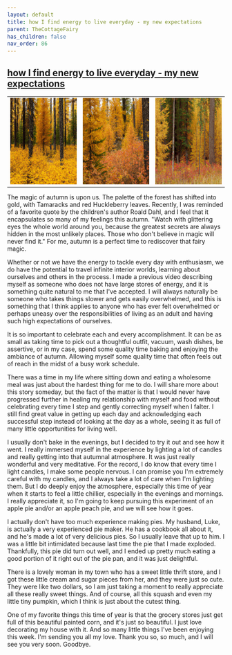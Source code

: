 ```yaml
---
layout: default
title: how I find energy to live everyday - my new expectations
parent: TheCottageFairy
has_children: false
nav_order: 86
---
```


## [how I find energy to live everyday - my new expectations](https://www.youtube.com/watch?v=sS_QHTJSuaA)

<div>
<table align="center">
	<tr>
		<td align="center">
			<img src="../../posters/how_I_find_energy_to_live_everyday_-_my_new_expectations-[sS_QHTJSuaA]/generated_00.png" height="200" width="200"/>
		</td>
		<td align="center">
			<img src="../../posters/how_I_find_energy_to_live_everyday_-_my_new_expectations-[sS_QHTJSuaA]/generated_01.png" height="200" width="200"/>
		</td>
		<td align="center">
			<img src="../../posters/how_I_find_energy_to_live_everyday_-_my_new_expectations-[sS_QHTJSuaA]/generated_02.png" height="200" width="200"/>
		</td>
	</tr>
</table>
</div>

The magic of autumn is upon us. The palette of the forest has shifted into gold, with Tamaracks and red Huckleberry leaves. Recently, I was reminded of a favorite quote by the children's author Roald Dahl, and I feel that it encapsulates so many of my feelings this autumn. "Watch with glittering eyes the whole world around you, because the greatest secrets are always hidden in the most unlikely places. Those who don't believe in magic will never find it." For me, autumn is a perfect time to rediscover that fairy magic.

Whether or not we have the energy to tackle every day with enthusiasm, we do have the potential to travel infinite interior worlds, learning about ourselves and others in the process. I made a previous video describing myself as someone who does not have large stores of energy, and it is something quite natural to me that I've accepted. I will always naturally be someone who takes things slower and gets easily overwhelmed, and this is something that I think applies to anyone who has ever felt overwhelmed or perhaps uneasy over the responsibilities of living as an adult and having such high expectations of ourselves.

It is so important to celebrate each and every accomplishment. It can be as small as taking time to pick out a thoughtful outfit, vacuum, wash dishes, be assertive, or in my case, spend some quality time baking and enjoying the ambiance of autumn. Allowing myself some quality time that often feels out of reach in the midst of a busy work schedule.

There was a time in my life where sitting down and eating a wholesome meal was just about the hardest thing for me to do. I will share more about this story someday, but the fact of the matter is that I would never have progressed further in healing my relationship with myself and food without celebrating every time I step and gently correcting myself when I falter. I still find great value in getting up each day and acknowledging each successful step instead of looking at the day as a whole, seeing it as full of many little opportunities for living well.

I usually don't bake in the evenings, but I decided to try it out and see how it went. I really immersed myself in the experience by lighting a lot of candles and really getting into that autumnal atmosphere. It was just really wonderful and very meditative. For the record, I do know that every time I light candles, I make some people nervous. I can promise you I'm extremely careful with my candles, and I always take a lot of care when I'm lighting them. But I do deeply enjoy the atmosphere, especially this time of year when it starts to feel a little chillier, especially in the evenings and mornings. I really appreciate it, so I'm going to keep pursuing this experiment of an apple pie and/or an apple peach pie, and we will see how it goes.

I actually don't have too much experience making pies. My husband, Luke, is actually a very experienced pie maker. He has a cookbook all about it, and he's made a lot of very delicious pies. So I usually leave that up to him. I was a little bit intimidated because last time the pie that I made exploded. Thankfully, this pie did turn out well, and I ended up pretty much eating a good portion of it right out of the pie pan, and it was just delightful.

There is a lovely woman in my town who has a sweet little thrift store, and I got these little cream and sugar pieces from her, and they were just so cute. They were like two dollars, so I am just taking a moment to really appreciate all these really sweet things. And of course, all this squash and even my little tiny pumpkin, which I think is just about the cutest thing.

One of my favorite things this time of year is that the grocery stores just get full of this beautiful painted corn, and it's just so beautiful. I just love decorating my house with it. And so many little things I've been enjoying this week. I'm sending you all my love. Thank you so, so much, and I will see you very soon. Goodbye.